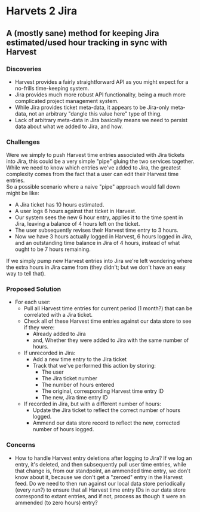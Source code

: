 # Harvets 2 Jira
## A (mostly sane) method for keeping Jira estimated/used hour tracking in sync with Harvest

### Discoveries
* Harvest provides a fairly straightforward API as you might expect for a no-frills time-keeping system.
* Jira provides much more robust API functionality, being a much more complicated project management system.
* While Jira provides ticket meta-data, it appears to be Jira-only meta-data, not an arbitrary "dangle this value here" type of thing.
* Lack of arbitrary meta-data in Jira basically means we need to persist data about what we added to Jira, and how.

### Challenges
Were we simply to push Harvest time entries associated with Jira tickets into Jira, this could be a very simple "pipe" gluing the two services together.
While we need to know which entries we've added to Jira, the greatest complexity comes from the fact that a user can edit their Harvest time entries.  
So a possible scenario where a naive "pipe" approach would fall down might be like:

* A Jira ticket has 10 hours estimated.
* A user logs 6 hours against that ticket in Harvest.
* Our system sees the new 6 hour entry, applies it to the time spent in Jira, leaving a balance of 4 hours left on the ticket.
* The user subsequently revises their Harvest time entry to 3 hours.
* Now we have 3 hours actually logged in Harvest, 6 hours logged in Jira, and an outstanding time balance in Jira of 4 hours, instead of what ought to be 7 hours remaining.

If we simply pump new Harvest entries into Jira we're left wondering where the extra hours in Jira came from (they didn't; but we don't have an easy way to tell that).

### Proposed Solution
* For each user:
	* Pull all Harvest time entries for current period (1 month?) that can be correlated with a Jira ticket.
	* Check all of these Harvest time entries against our data store to see if they were:
		* Already added to Jira
		* and, Whether they were added to Jira with the same number of hours.
	* If unrecorded in Jira:
		* Add a new time entry to the Jira ticket
		* Track that we've performed this action by storing:
			* The user
			* The Jira ticket number
			* The number of hours entered
			* The original, corresponding Harvest time entry ID
			* The new, Jira time entry ID
	* If recorded in Jira, but with a different number of hours:
		* Update the Jira ticket to reflect the correct number of hours logged.
		* Ammend our data store record to reflect the new, corrected number of hours logged.

### Concerns
* How to handle Harvest entry deletions after logging to Jira?  If we log an entry, it's deleted, and then subsequently pull user time entries, while that change is, from our standpoint, an ammended time entry, we don't know about it, because we don't get a "zeroed" entry in the Harvest feed.  Do we need to then run against our local data store periodically (every run?) to ensure that all Harvest time entry IDs in our data store correspond to extant entries, and if not, process as though it were an ammended (to zero hours) entry?